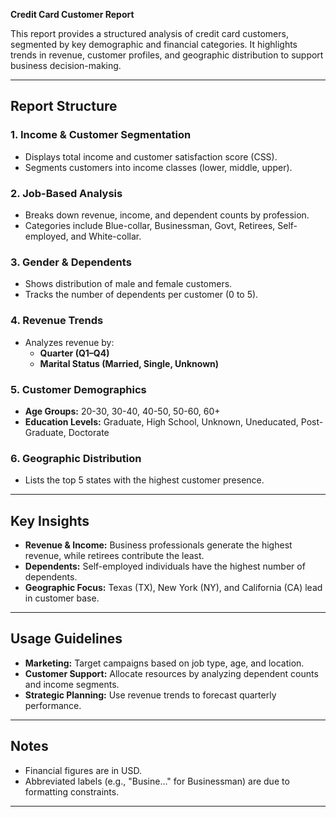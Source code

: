 **Credit Card Customer Report**  

  
This report provides a structured analysis of credit card customers, segmented by key demographic and financial categories. It highlights trends in revenue, customer profiles, and geographic distribution to support business decision-making.  

---

## **Report Structure**  

### **1. Income & Customer Segmentation**  
- Displays total income and customer satisfaction score (CSS).  
- Segments customers into income classes (lower, middle, upper).  

### **2. Job-Based Analysis**  
- Breaks down revenue, income, and dependent counts by profession.  
- Categories include Blue-collar, Businessman, Govt, Retirees, Self-employed, and White-collar.  

### **3. Gender & Dependents**  
- Shows distribution of male and female customers.  
- Tracks the number of dependents per customer (0 to 5).  

### **4. Revenue Trends**  
- Analyzes revenue by:  
  - **Quarter (Q1–Q4)**  
  - **Marital Status (Married, Single, Unknown)**  

### **5. Customer Demographics**  
- **Age Groups:** 20-30, 30-40, 40-50, 50-60, 60+  
- **Education Levels:** Graduate, High School, Unknown, Uneducated, Post-Graduate, Doctorate  

### **6. Geographic Distribution**  
- Lists the top 5 states with the highest customer presence.  

---

## **Key Insights**  
- **Revenue & Income:** Business professionals generate the highest revenue, while retirees contribute the least.  
- **Dependents:** Self-employed individuals have the highest number of dependents.  
- **Geographic Focus:** Texas (TX), New York (NY), and California (CA) lead in customer base.  

---

## **Usage Guidelines**  
- **Marketing:** Target campaigns based on job type, age, and location.  
- **Customer Support:** Allocate resources by analyzing dependent counts and income segments.  
- **Strategic Planning:** Use revenue trends to forecast quarterly performance.  

---

## **Notes**  
- Financial figures are in USD.  
- Abbreviated labels (e.g., "Busine..." for Businessman) are due to formatting constraints.  

---
 

